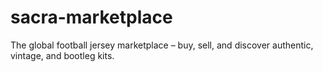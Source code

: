 # sacra-marketplace
The global football jersey marketplace – buy, sell, and discover authentic, vintage, and bootleg kits.
